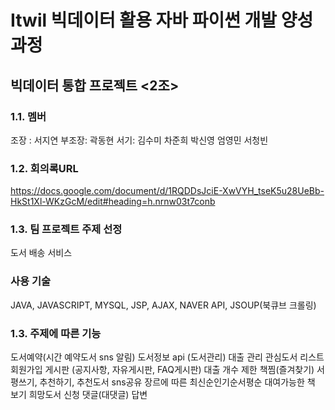 # Itwil 빅데이터 활용 자바 파이썬 개발 양성 과정
## 빅데이터 통합 프로젝트 <2조>

### 1.1. 멤버
조장 : 서지연 부조장: 곽동현 서기: 김수미 차준희 박신영 엄영민 서청빈

### 1.2. 회의록URL
https://docs.google.com/document/d/1RQDDsJciE-XwVYH_tseK5u28UeBb-HkSt1Xl-WKzGcM/edit#heading=h.nrnw03t7conb

### 1.3. 팀 프로젝트 주제 선정
도서 배송 서비스

### 사용 기술
JAVA, JAVASCRIPT, MYSQL, JSP, AJAX, NAVER API, JSOUP(북큐브 크롤링)


### 1.3. 주제에 따른 기능
도서예약(시간 예약도서 sns 알림)
도서정보 api (도서관리)
대출 관리
관심도서 리스트
회원가입
게시판 (공지사항, 자유게시판, FAQ게시판)
대출 개수 제한
책찜(즐겨찾기)
서평쓰기, 추천하기, 추천도서 sns공유
장르에 따른 최신순인기순서평순
대여가능한 책 보기
희망도서 신청
댓글(대댓글)
답변


